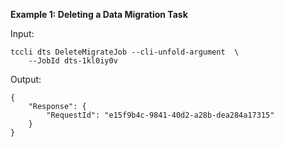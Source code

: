 **Example 1: Deleting a Data Migration Task**



Input: 

```
tccli dts DeleteMigrateJob --cli-unfold-argument  \
    --JobId dts-1kl0iy0v
```

Output: 
```
{
    "Response": {
        "RequestId": "e15f9b4c-9841-40d2-a28b-dea284a17315"
    }
}
```


